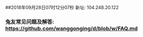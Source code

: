 ##2018年09月28日07时12分07秒 新址: 104.248.20.122
### 兔友常见问题及解答: https://github.com/wanggonging/d/blob/w/FAQ.md
